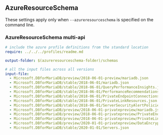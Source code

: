 ## AzureResourceSchema

These settings apply only when `--azureresourceschema` is specified on the command line.

### AzureResourceSchema multi-api

``` yaml $(azureresourceschema) && $(multiapi)
# include the azure profile definitions from the standard location
require: ../../../profiles/readme.md

output-folder: $(azureresourceschema-folder)/schemas

# all the input files across all versions
input-file:
  - Microsoft.DBforMariaDB/preview/2018-06-01-preview/mariadb.json
  - Microsoft.DBforMariaDB/stable/2018-06-01/mariadb.json
  - Microsoft.DBforMariaDB/stable/2018-06-01/QueryPerformanceInsights.json
  - Microsoft.DBforMariaDB/stable/2018-06-01/PerformanceRecommendations.json
  - Microsoft.DBforMariaDB/stable/2018-06-01/PrivateEndpointConnections.json
  - Microsoft.DBforMariaDB/stable/2018-06-01/PrivateLinkResources.json
  - Microsoft.DBforMariaDB/stable/2018-06-01/ServerSecurityAlertPolicies.json
  - Microsoft.DBforMariaDB/preview/2018-06-01-privatepreview/mariadb.json
  - Microsoft.DBforMariaDB/preview/2018-06-01-privatepreview/PrivateEndpointConnections.json
  - Microsoft.DBforMariaDB/preview/2018-06-01-privatepreview/PrivateLinkResources.json
  - Microsoft.DBforMariaDB/preview/2020-01-01-privatepreview/DataEncryptionKeys.json
  - Microsoft.DBforMariaDB/stable/2020-01-01/Servers.json

```